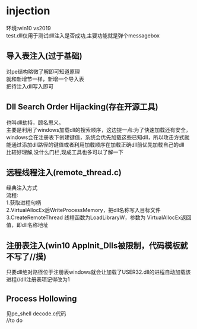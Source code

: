 # injection  
环境:win10 vs2019  
test.dll仅用于测试dll注入是否成功,主要功能就是弹个messagebox  
## 导入表注入(过于基础)  
对pe结构略微了解即可知道原理  
就和新增节一样，新增一个导入表  
把待注入dll写入即可  
## Dll Search Order Hijacking(存在开源工具)  
也叫dll劫持，顾名思义。  
主要是利用了windows加载dll的搜索顺序，这边提一点:为了快速加载还有安全，windows会在注册表下创建键值，系统会优先加载这些已知dll，所以攻击方式就能通过添加dll路径的键值或者利用加载顺序在加载正确dll前优先加载自己的dll  
比较好理解,没什么门栏,现成工具也多可以了解一下  
## 远程线程注入(remote_thread.c)  
经典注入方式  
流程:  
1.获取进程句柄  
2.VirtualAllocEx后WriteProcessMemory，把dll名称写入目标文件  
3.CreateRemoteThread 线程函数为LoadLibraryW，参数为 VirtualAllocEx返回值，即dll名称地址  
## 注册表注入(win10 AppInit_Dlls被限制，代码模板就不写了//摸)  
只要dll绝对路径位于注册表windows就会让加载了USER32.dll的进程自动加载该进程//dll注册表项记得改为1  
## Process Hollowing  
见pe_shell decode.c代码  
//to do  
